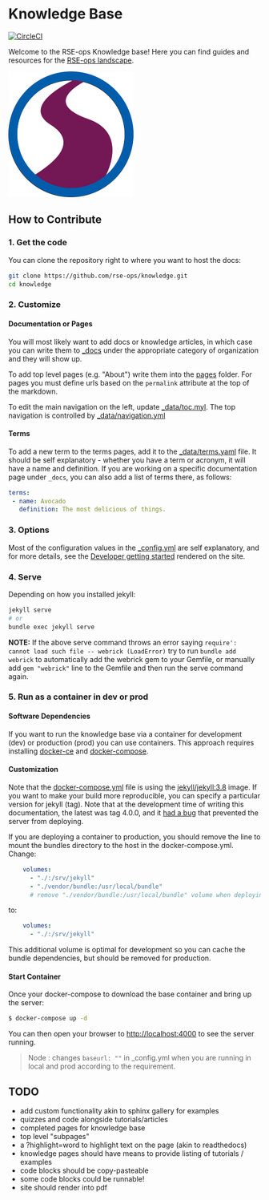 # Knowledge Base

[![CircleCI](https://circleci.com/gh/rse-ops/knowledge/tree/main.svg?style=svg)](https://circleci.com/gh/rse-ops/knwoledge/tree/main)

Welcome to the RSE-ops Knowledge base! Here you can find guides and resources for the [RSE-ops landscape](https://rse-ops.github.io/landscape/).

![assets/img/rse-ops-roadmap.png](assets/img/rse-ops-roadmap.png)

## How to Contribute

### 1. Get the code

You can clone the repository right to where you want to host the docs:

```bash
git clone https://github.com/rse-ops/knowledge.git
cd knowledge
```

### 2. Customize

#### Documentation or Pages

You will most likely want to add docs or knowledge articles, in which case you can write them to [_docs](https://github.com/rse-ops/knowledge/blob/main/_docs) under the appropriate category of organization and they will show up.

To add top level pages (e.g. "About") write them into the [pages](https://github.com/rse-ops/knowledge/blob/main/pages) folder. 
For pages you must define urls based on the `permalink` attribute at the top of the markdown.

To edit the main navigation on the left, update [_data/toc.myl](https://github.com/rse-ops/knowledge/blob/main/_data/toc.yml).
The top navigation is controlled by [_data/navigation.yml](https://github.com/rse-ops/knowledge/blob/main/_data/navigation.yml)

#### Terms

To add a new term to the terms pages, add it to the [_data/terms.yaml](_data/terms.yaml)
file. It should be self explanatory - whether you have a term or acronym, it will have a name
and definition. If you are working on a specific documentation page under `_docs`, you can also add
a list of terms there, as follows:

```yaml
terms:
 - name: Avocado
   definition: The most delicious of things.
```

### 3. Options

Most of the configuration values in the [_config.yml](https://github.com/rse-ops/knowledge/blob/main/_config.yml) are self explanatory,
and for more details, see the [Developer getting started](https://rse-ops.github.io/knowledge/docs/developer)
rendered on the site.

### 4. Serve

Depending on how you installed jekyll:

```bash
jekyll serve
# or
bundle exec jekyll serve
```

**NOTE:** If the above serve command throws an error saying `require': cannot load such file -- webrick (LoadError)` try to run `bundle add webrick` to automatically add the webrick gem to your Gemfile, or manually add `gem "webrick"` line to the Gemfile and then run the serve command again.

### 5. Run as a container in dev or prod

#### Software Dependencies

If you want to run the knowledge base via a container for development (dev) or production (prod) you can use containers. This approach requires installing [docker-ce](https://docs.docker.com/engine/install/ubuntu/) and [docker-compose](https://docs.docker.com/compose/install/). 

#### Customization

Note that the [docker-compose.yml](docker-compose.yml) file is using the [jekyll/jekyll:3.8](https://hub.docker.com/r/jekyll/jekyll/tags) image. If you want to make your build more reproducible, you can specify a particular version for jekyll (tag). Note that at the development time of writing this documentation, the latest was tag 4.0.0,
and it [had a bug](https://github.com/fastai/fastpages/issues/267#issuecomment-620612896) that prevented the server from deploying.

If you are deploying a container to production, you should remove the line to
mount the bundles directory to the host in the docker-compose.yml. Change:

```yaml
    volumes: 
      - "./:/srv/jekyll"
      - "./vendor/bundle:/usr/local/bundle"
      # remove "./vendor/bundle:/usr/local/bundle" volume when deploying in production
```

to:

```yaml
    volumes: 
      - "./:/srv/jekyll"
```

This additional volume is optimal for development so you can cache the bundle dependencies,
but should be removed for production. 

#### Start Container

Once your docker-compose to download the base container and bring up the server:

```bash
$ docker-compose up -d
```

You can then open your browser to [http://localhost:4000](http://localhost:4000)
to see the server running.

> Node : changes `baseurl: ""` in _config.yml  when you are running in local and prod according to the requirement.

## TODO

- add custom functionality akin to sphinx gallery for examples
- quizzes and code alongside tutorials/articles
- completed pages for knowledge base
- top level "subpages"
- a ?highlight=word to highlight text on the page (akin to readthedocs)
- knowledge pages should have means to provide listing of tutorials / examples
- code blocks should be copy-pasteable
- some code blocks could be runnable!
- site should render into pdf

